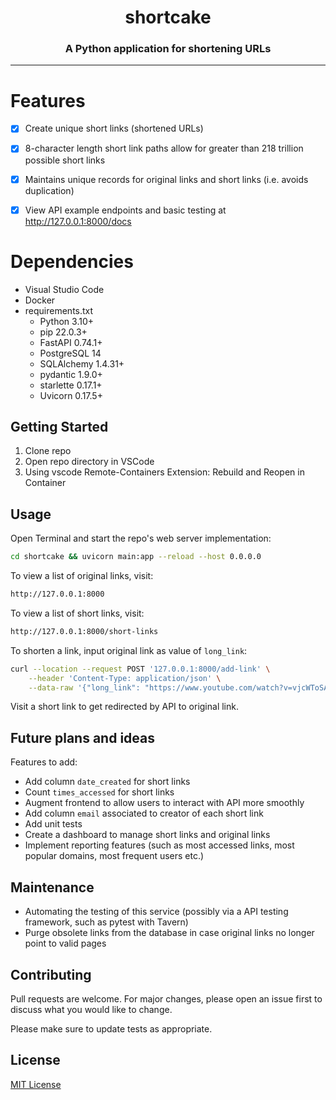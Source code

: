 # <center>shortcake</center>
### <center>A Python application for shortening URLs</center>
---

# Features
- [x] Create unique short links (shortened URLs)
- [x] 8-character length short link paths allow for greater than 218 trillion possible short links
- [x] Maintains unique records for original links and short links (i.e. avoids duplication)
- [x] View API example endpoints and basic testing at http://127.0.0.1:8000/docs


# Dependencies
- Visual Studio Code
- Docker
- requirements.txt
  - Python 3.10+
  - pip 22.0.3+
  - FastAPI 0.74.1+
  - PostgreSQL 14
  - SQLAlchemy 1.4.31+
  - pydantic 1.9.0+
  - starlette 0.17.1+
  - Uvicorn 0.17.5+


## Getting Started

1. Clone repo
2. Open repo directory in VSCode
3. Using vscode Remote-Containers Extension: Rebuild and Reopen in Container


## Usage

Open Terminal and start the repo's web server implementation:

```bash
cd shortcake && uvicorn main:app --reload --host 0.0.0.0
```

To view a list of original links, visit:
```bash
http://127.0.0.1:8000
```

To view a list of short links, visit:
```bash
http://127.0.0.1:8000/short-links
```

To shorten a link, input original link as value of `long_link`:
```bash
curl --location --request POST '127.0.0.1:8000/add-link' \
    --header 'Content-Type: application/json' \
    --data-raw '{"long_link": "https://www.youtube.com/watch?v=vjcWToSAlZ8"}'
```

Visit a short link to get redirected by API to original link.

## Future plans and ideas
Features to add:
- Add column `date_created` for short links
- Count `times_accessed` for short links
- Augment frontend to allow users to interact with API more smoothly
- Add column `email` associated to creator of each short link
- Add unit tests
- Create a dashboard to manage short links and original links
- Implement reporting features (such as most accessed links, most popular domains, most frequent users etc.)

## Maintenance
- Automating the testing of this service (possibly via a API testing framework, such as pytest with Tavern)
- Purge obsolete links from the database in case original links no longer point to valid pages


## Contributing
Pull requests are welcome. For major changes, please open an issue first to discuss what you would like to change.

Please make sure to update tests as appropriate.

## License

[MIT License](https://choosealicense.com/licenses/mit/)
